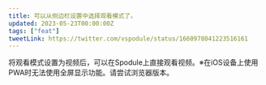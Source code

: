 ```yaml
---
title: 可以从侧边栏设置中选择观看模式了。
updated: 2023-05-23T00:00:00Z
tags: ["feat"]
tweetLink: https://twitter.com/vspodule/status/1660978041223516161
---
```


将观看模式设置为视频后，可以在Spodule上直接观看视频。※在iOS设备上使用PWA时无法使用全屏显示功能。请尝试浏览器版本。